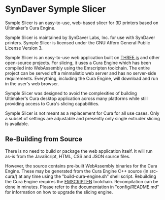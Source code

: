 SynDaver Symple Slicer
======================

Symple Slicer is an easy-to-use, web-based slicer for 3D printers based on
Ultimaker's Cura Engine.

Symple Slicer is maintained by SynDaver Labs, Inc. for use with SynDaver
printers. Symple Slicer is licensed under the GNU Affero General Public
License Version 3.

Symple Slicer is an easy-to-use web application built on [THREE.js] and
other open-source projects. For slicing, it uses a Cura Engine which has
been compiled into WebAssembly using the Emscripten toolchain. The entire
project can be served off a minmalistic web server and has no server-side
requirements. Everything, including the Cura Engine, will download and run
in the user's web browser.

Symple Slicer was designed to avoid the complexities of building Ultimaker's
Cura desktop application across many platforms while still providing access
to Cura's slicing capabilities.

Symple Slicer is not meant as a replacement for Cura for all use cases. Only
a subset of settings are adjustable and presently only single extruder slicing
is available.

Re-Building from Source
-----------------------

There is no need to build or package the web application itself. It will run
as-is from the JavaScript, HTML, CSS and JSON source files.

However, the source contains pre-built WebAssembly binaries for the Cura Engine.
These may be generated from the Cura Engine C++ source (in src-cura/) at any
time using the "build-cura-engine.sh" shell script. Rebuilding the Cura Engine
requires the [EMSCRIPTEN] toolchain. Recompilation can be done in minutes.
Please refer to the documentation in "config/README.md" for information on how
to upgrade the slicing engine.

[THREE.js]: https://threejs.org
[EMSCRIPTEN]: https://emscripten.org